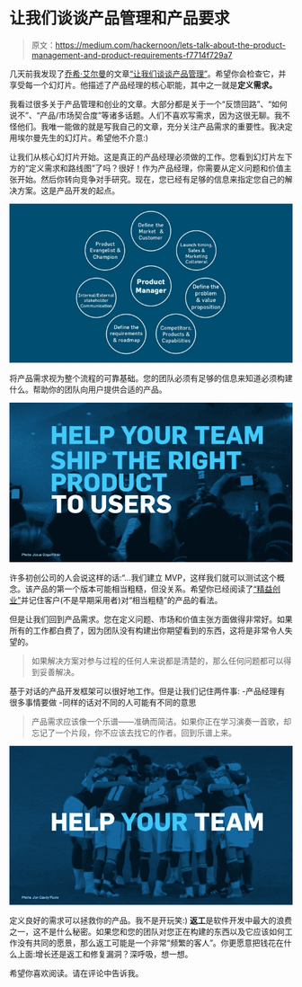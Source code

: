 # 让我们谈谈产品管理和产品要求

> 原文：<https://medium.com/hackernoon/lets-talk-about-the-product-management-and-product-requirements-f7714f729a7>

几天前我发现了[乔希·艾尔曼](https://medium.com/u/3fca1ea3f7bf?source=post_page-----f7714f729a7--------------------------------)的文章[“让我们谈谈产品管理”](https://news.greylock.com/let-s-talk-about-product-management-d7bc5606e0c4)。希望你会检查它，并享受每一个幻灯片。他描述了产品经理的核心职能，其中之一就是**定义需求。**

我看过很多关于产品管理和创业的文章。大部分都是关于一个“反馈回路”、“如何说不”、“产品/市场契合度”等诸多话题。人们不喜欢写需求，因为这很无聊。我不怪他们。我唯一能做的就是写我自己的文章，充分关注产品需求的重要性。我决定用埃尔曼先生的幻灯片。希望他不介意:)

让我们从核心幻灯片开始。这是真正的产品经理必须做的工作。您看到幻灯片左下方的“定义需求和路线图”了吗？很好！作为产品经理，你需要从定义问题和价值主张开始。然后你转向竞争对手研究。现在，您已经有足够的信息来指定您自己的解决方案。这是产品开发的起点。

![](img/f86d512cc7906a14b6bb507d2ff526c9.png)

将产品需求视为整个流程的可靠基础。您的团队必须有足够的信息来知道必须构建什么。帮助你的团队向用户提供合适的产品。

![](img/a7f425aa4526f124b098161c224adcf9.png)

许多初创公司的人会说这样的话:“…我们建立 MVP，这样我们就可以测试这个概念。该产品的第一个版本可能相当粗糙，但没关系。希望你已经阅读了[“精益创业”](https://hbr.org/2013/05/why-the-lean-start-up-changes-everything)并记住客户(不是早期采用者)对“相当粗糙”的产品的看法。

但是让我们回到产品需求。您在定义问题、市场和价值主张方面做得非常好。如果所有的工作都白费了，因为团队没有构建出你期望看到的东西，这将是非常令人失望的。

> 如果解决方案对参与过程的任何人来说都是清楚的，那么任何问题都可以得到妥善解决。

基于对话的产品开发框架可以很好地工作。但是让我们记住两件事:
-产品经理有很多事情要做
-同样的话对不同的人可能有不同的意思

> 产品需求应该像一个乐谱——准确而简洁。如果你正在学习演奏一首歌，却忘记了一个片段，你不应该去找它的作者。回到乐谱上来。

![](img/a1ee959a375d9f8204396e18760d94e6.png)

定义良好的需求可以拯救你的产品。我不是开玩笑:)
**返工**是软件开发中最大的浪费之一，这不是什么秘密。如果您和您的团队对您正在构建的东西以及它应该如何工作没有共同的愿景，那么返工可能是一个非常“频繁的客人”。你更愿意把钱花在什么上面:增长还是返工和修复漏洞？深呼吸，想一想。

希望你喜欢阅读。请在评论中告诉我。